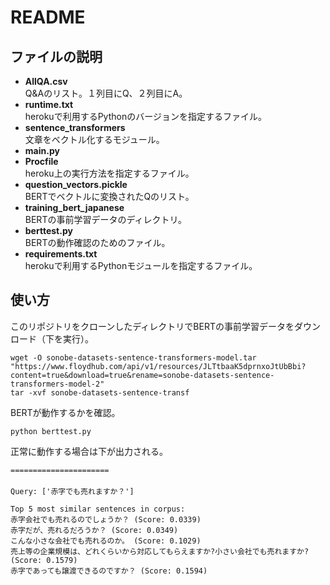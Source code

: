 # README
## ファイルの説明
- **AllQA.csv**  
  Q&Aのリスト。１列目にQ、２列目にA。
- **runtime.txt**  
  herokuで利用するPythonのバージョンを指定するファイル。
- **sentence_transformers**  
  文章をベクトル化するモジュール。
- **main.py**  
- **Procfile**  
  heroku上の実行方法を指定するファイル。
- **question_vectors.pickle**  
  BERTでベクトルに変換されたQのリスト。
- **training_bert_japanese**  
  BERTの事前学習データのディレクトリ。
- **berttest.py**  
  BERTの動作確認のためのファイル。
- **requirements.txt**  
  herokuで利用するPythonモジュールを指定するファイル。

## 使い方
このリポジトリをクローンしたディレクトリでBERTの事前学習データをダウンロード（下を実行）。

    wget -O sonobe-datasets-sentence-transformers-model.tar "https://www.floydhub.com/api/v1/resources/JLTtbaaK5dprnxoJtUbBbi?content=true&download=true&rename=sonobe-datasets-sentence-transformers-model-2"
	tar -xvf sonobe-datasets-sentence-transf

BERTが動作するかを確認。

	python berttest.py

 正常に動作する場合は下が出力される。

	======================
	　
	Query: ['赤字でも売れますか？']

	Top 5 most similar sentences in corpus:
	赤字会社でも売れるのでしょうか？ (Score: 0.0339)
	赤字だが、売れるだろうか？ (Score: 0.0349)
	こんな小さな会社でも売れるのか。 (Score: 0.1029)
	売上等の企業規模は、どれくらいから対応してもらえますか?小さい会社でも売れますか? (Score: 0.1579)
	赤字であっても譲渡できるのですか？ (Score: 0.1594)
